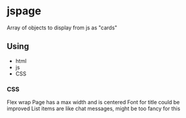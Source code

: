 # jspage
Array of objects to display from js as "cards"

## Using
- html
- js
- CSS 

### CSS
Flex wrap
Page has a max width and is centered
Font for title could be improved
List items are like chat messages, might be too fancy for this
